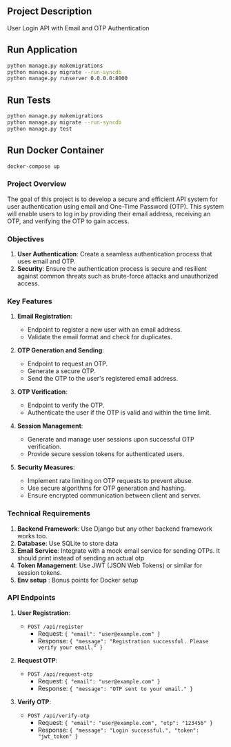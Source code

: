 
## Project Description
User Login API with Email and OTP Authentication

## Run Application
```bash
python manage.py makemigrations
python manage.py migrate --run-syncdb
python manage.py runserver 0.0.0.0:8000
```

## Run Tests
```bash
python manage.py makemigrations
python manage.py migrate --run-syncdb
python manage.py test
```

## Run Docker Container
```bash
docker-compose up
```

### Project Overview
The goal of this project is to develop a secure and efficient API system for user authentication using email and One-Time Password (OTP). This system will enable users to log in by providing their email address, receiving an OTP, and verifying the OTP to gain access.

### Objectives
1. **User Authentication**: Create a seamless authentication process that uses email and OTP.
2. **Security**: Ensure the authentication process is secure and resilient against common threats such as brute-force attacks and unauthorized access.

### Key Features
1. **Email Registration**:
   - Endpoint to register a new user with an email address.
   - Validate the email format and check for duplicates.

2. **OTP Generation and Sending**:
   - Endpoint to request an OTP.
   - Generate a secure OTP.
   - Send the OTP to the user's registered email address.

3. **OTP Verification**:
   - Endpoint to verify the OTP.
   - Authenticate the user if the OTP is valid and within the time limit.

4. **Session Management**:
   - Generate and manage user sessions upon successful OTP verification.
   - Provide secure session tokens for authenticated users.

5. **Security Measures**:
   - Implement rate limiting on OTP requests to prevent abuse.
   - Use secure algorithms for OTP generation and hashing.
   - Ensure encrypted communication between client and server.

### Technical Requirements
1. **Backend Framework**: Use Django  but any other backend framework works too.
2. **Database**: Use SQLite to store data
3. **Email Service**: Integrate with a mock email service for sending OTPs. It should print instead of sending an actual otp
4. **Token Management**: Use JWT (JSON Web Tokens) or similar for session tokens.
5. **Env setup** : Bonus points for Docker setup

### API Endpoints

1. **User Registration**:
   - `POST /api/register`
     - Request: `{ "email": "user@example.com" }`
     - Response: `{ "message": "Registration successful. Please verify your email." }`

2. **Request OTP**:
   - `POST /api/request-otp`
     - Request: `{ "email": "user@example.com" }`
     - Response: `{ "message": "OTP sent to your email." }`

3. **Verify OTP**:
   - `POST /api/verify-otp`
     - Request: `{ "email": "user@example.com", "otp": "123456" }`
     - Response: `{ "message": "Login successful.", "token": "jwt_token" }`
